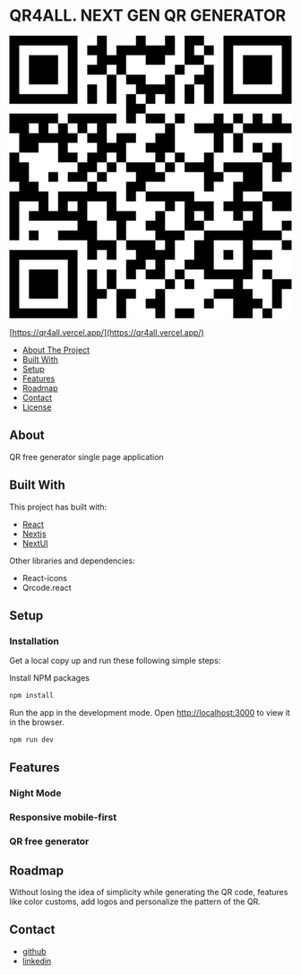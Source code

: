 # QR4ALL. NEXT GEN QR GENERATOR

![cover](https://github.com/imjorgemor/qr4all/blob/main/public/favicon.ico)

[https://qr4all.vercel.app/](https://qr4all.vercel.app/)


* [About The Project](#about)
* [Built With](#built-with)
* [Setup](#setup)
* [Features](#features)
* [Roadmap](#roadmap)
* [Contact](#contact)
* [License](#license)


## About

QR free generator single page application

## Built With

This project has built with:
* [React](https://reactjs.org/)
* [Nextjs](https://nextjs.org/)
* [NextUI](https://nextui.org/)

Other libraries and dependencies:
* React-icons
* Qrcode.react


## Setup

### Installation

Get a local copy up and run these following simple steps:

Install NPM packages
```bash
npm install
```

Run the app in the development mode.
Open [http://localhost:3000](http://localhost:3000) to view it in the browser.
```bash
npm run dev
```

## Features

### Night Mode

### Responsive mobile-first
 
### QR free generator

## Roadmap
Without losing the idea of simplicity while generating the QR code, features like color customs, add logos and personalize the pattern of the QR.

## Contact

* [github](https://github.com/imjorgemor)
* [linkedin](https://www.linkedin.com/in/jorge-mor-reactdev/)